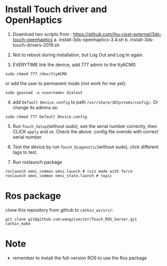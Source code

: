 # Install Touch driver and OpenHaptics
1. Download two scripts from : https://github.com/jhu-cisst-external/3ds-touch-openhaptics
a. install-3ds-openhaptics-3.4.sh
b. install-3ds-touch-drivers-2019.sh

2. Not to reboot during installation, but Log Out and Log In again.

3. EVERYTIME link the device, add 777 admin to the ttyACM0 
```
sudo chmod 777 /dev/ttyACM0
```
or add the user to permanent mode (not work for me yet):
```
sudo gpasswd -a <username> dialout 
```

4. add `Default Device.config` to path `/usr/share/3DSystems/config/`. Or change its admins as:
```
sudo chmod 777 Default Device.config 
```

5. Run `Touch_Setup`(without sudo), see the serial number correctly, then CLICK `apply` and `ok`. Check the above .config file overide with correct serial number.

6. Test the device by run `Touch_Diagnostic`(without sudo), click different tags to test.

7. Run roslaunch package
```
roslaunch omni_common omni.launch # rviz mode with force
roslaunch omni_common omni_state.launch # topic
```

# Ros package
clone this repository from github to `catkin_ws/src/`:
```
git clone git@github.com:wangzivector/Touch_ROS_Server.git
catkin_make
```
 
# Note
- remember to install the full-version ROS to use the Ros package



